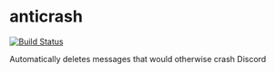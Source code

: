 # anticrash

[![Build Status](https://drone.pxl.blue/api/badges/pxlblue/anticrash/status.svg)](https://drone.pxl.blue/pxlblue/anticrash)

Automatically deletes messages that would otherwise crash Discord

